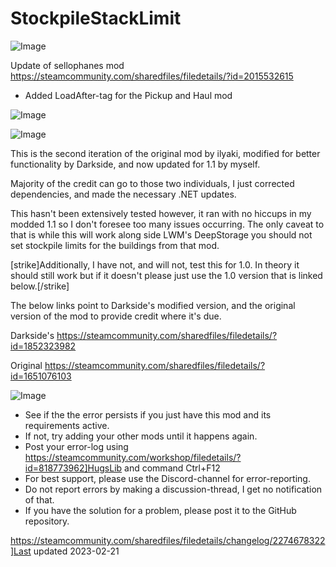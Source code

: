 # StockpileStackLimit

![Image](https://i.imgur.com/buuPQel.png)

Update of sellophanes mod
https://steamcommunity.com/sharedfiles/filedetails/?id=2015532615

- Added LoadAfter-tag for the Pickup and Haul mod

![Image](https://i.imgur.com/pufA0kM.png)

	
![Image](https://i.imgur.com/Z4GOv8H.png)

This is the second iteration of the original mod by ilyaki, modified for better functionality by Darkside, and now updated for 1.1 by myself.

Majority of the credit can go to those two individuals, I just corrected dependencies, and made the necessary .NET updates.

This hasn't been extensively tested however, it ran with no hiccups in my modded 1.1 so I don't foresee too many issues occurring. The only caveat to that is while this will work along side LWM's DeepStorage you should not set stockpile limits for the buildings from that mod.

[strike]Additionally, I have not, and will not, test this for 1.0. In theory it should still work but if it doesn't please just use the 1.0 version that is linked below.[/strike]

The below links point to Darkside's modified version, and the original version of the mod to provide credit where it's due.

Darkside's
https://steamcommunity.com/sharedfiles/filedetails/?id=1852323982

Original
https://steamcommunity.com/sharedfiles/filedetails/?id=1651076103

![Image](https://i.imgur.com/PwoNOj4.png)



-  See if the the error persists if you just have this mod and its requirements active.
-  If not, try adding your other mods until it happens again.
-  Post your error-log using https://steamcommunity.com/workshop/filedetails/?id=818773962]HugsLib and command Ctrl+F12
-  For best support, please use the Discord-channel for error-reporting.
-  Do not report errors by making a discussion-thread, I get no notification of that.
-  If you have the solution for a problem, please post it to the GitHub repository.


https://steamcommunity.com/sharedfiles/filedetails/changelog/2274678322]Last updated 2023-02-21
